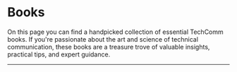 # Books

On this page you can find a handpicked collection of essential TechComm books. If you're passionate about the art and science of technical communication, these books are a treasure trove of valuable insights, practical tips, and expert guidance.

---
